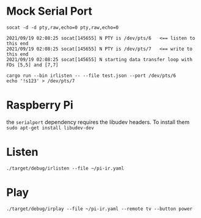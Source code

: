 # Mock Serial Port

```
socat -d -d pty,raw,echo=0 pty,raw,echo=0

2021/09/19 02:08:25 socat[145655] N PTY is /dev/pts/6   <== listen to this end
2021/09/19 02:08:25 socat[145655] N PTY is /dev/pts/7   <== write to this end
2021/09/19 02:08:25 socat[145655] N starting data transfer loop with FDs [5,5] and [7,7]

cargo run --bin irlisten -- --file test.json --port /dev/pts/6
echo '!s123' > /dev/pts/7
```

# Raspberry Pi

the `serialport` dependency requires the libudev headers. To install them `sudo apt-get install libudev-dev`

# Listen

```
./target/debug/irlisten --file ~/pi-ir.yaml
```

# Play

```
./target/debug/irplay --file ~/pi-ir.yaml --remote tv --button power
```
